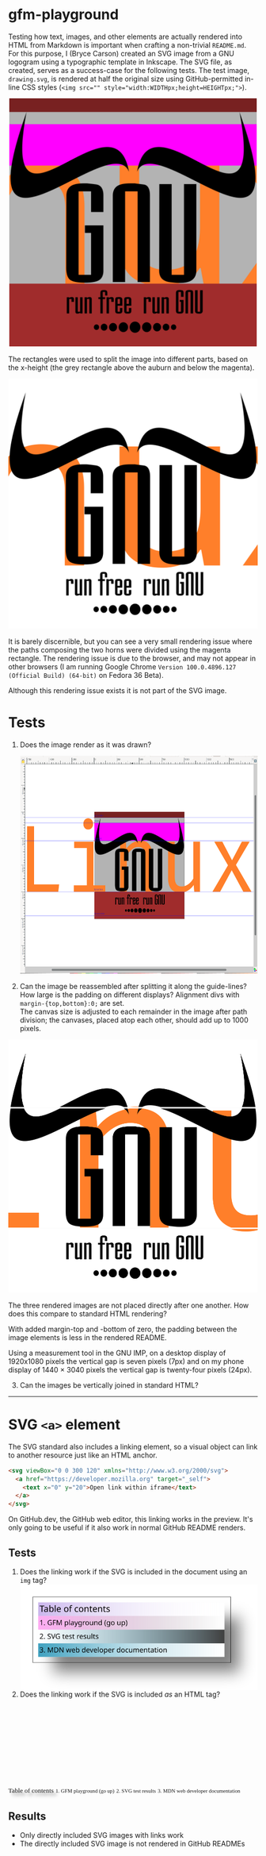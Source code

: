 # gfm-playground

Testing how text, images, and other elements are actually rendered into HTML from Markdown is important when crafting a non-trivial `README.md`. For this purpose, I (Bryce Carson) created an SVG image from a GNU logogram using a typographic template in Inkscape. The SVG file, as created, serves as a success-case for the following tests. The test image, `drawing.svg`, is rendered at half the original size using GitHub-permitted in-line CSS styles (`<img src="" style="width:WIDTHpx;height=HEIGHTpx;">`).

<div align="center"><img src="drawing.svg" style="width:500px;height:500px;"></div>

The rectangles were used to split the image into different parts, based on the x-height (the grey rectangle above the auburn and below the magenta).

<div align="center"><img src="drawing-layered.svg"></div>

It is barely discernible, but you can see a very small rendering issue where the paths composing the two horns were divided using the magenta rectangle. The rendering issue is due to the browser, and may not appear in other browsers (I am running Google Chrome `Version 100.0.4896.127 (Official Build) (64-bit)` on Fedora 36 Beta).

Although this rendering issue exists it is not part of the SVG image.

# Tests
1. Does the image render as it was drawn?<br><div align="center"><img src="drawing-screenshot.png" style="width:569px;height:439px;"></div>

2. Can the image be reassembled after splitting it along the guide-lines? How large is the padding on different displays? Alignment divs with `margin-{top,bottom}:0;` are set.<br>The canvas size is adjusted to each remainder in the image after path division; the canvases, placed atop each other, should add up to 1000 pixels.

<div style="margin-top:0;margin-bottom:0;">
<img src="drawing-part-one.png">
<img src="drawing-part-two.png">
<img src="drawing-part-three.png" style="hover:">
</div>

The three rendered images are not placed directly after one another. How does this compare to standard HTML rendering?

With added margin-top and -bottom of zero, the padding between the image elements is less in the rendered README.

Using a measurement tool in the GNU IMP, on a desktop display of 1920x1080 pixels the vertical gap is seven pixels (7px) and on my phone display of 1440 × 3040 pixels the vertical gap is twenty-four pixels (24px).

3. Can the images be vertically joined in standard HTML?<br>

---

# SVG `<a>` element

The SVG standard also includes a linking element, so a visual object can link to another resource just like an HTML anchor.

```html
<svg viewBox="0 0 300 120" xmlns="http://www.w3.org/2000/svg">
  <a href="https://developer.mozilla.org" target="_self">
    <text x="0" y="20">Open link within iframe</text>
  </a>
</svg>
```

On GitHub.dev, the GitHub web editor, this linking works in the preview. It's only going to be useful if it also work in normal GitHub README renders.

## Tests
1. Does the linking work if the SVG is included in the document using an `img` tag?<br><img src="table-of-contents.svg" align="center">
2. Does the linking work if the SVG is included *as* an HTML tag?<br>
<svg
   width="95.023087mm"
   height="42.196743mm"
   viewBox="0 0 95.023087 42.196743"
   version="1.1"
   id="svg77829"
   xmlns:xlink="http://www.w3.org/1999/xlink"
   xmlns="http://www.w3.org/2000/svg"
   xmlns:svg="http://www.w3.org/2000/svg">
  <defs
     id="defs77826">
    <linearGradient
       id="ej"
       x1="4.2526999"
       x2="81.904999"
       y1="6002.2998"
       y2="6002.2998"
       gradientTransform="matrix(0.96099311,0,0,0.07017544,63.410106,-264.56926)"
       gradientUnits="userSpaceOnUse">
      <stop
         stop-color="#0082ab"
         offset="0"
         id="stop1645" />
      <stop
         stop-color="#0082ab"
         stop-opacity=".5"
         offset=".35"
         id="stop1647" />
      <stop
         stop-color="#0082ab"
         stop-opacity=".22"
         offset=".63"
         id="stop1649" />
      <stop
         stop-color="#0082ab"
         stop-opacity="0"
         offset="1"
         id="stop1651" />
    </linearGradient>
    <linearGradient
       id="ek"
       x1="4.2526999"
       x2="81.904999"
       y1="5885.7998"
       y2="5885.7998"
       gradientTransform="matrix(0.96099311,0,0,0.07017544,63.410106,-264.56926)"
       gradientUnits="userSpaceOnUse">
      <stop
         stop-color="#0082ab"
         stop-opacity="0"
         offset="0"
         id="stop1640" />
      <stop
         offset="1"
         id="stop1642" />
    </linearGradient>
    <linearGradient
       id="el"
       x1="4.2526999"
       x2="81.904999"
       y1="5808.1001"
       y2="5808.1001"
       gradientTransform="matrix(0.96099311,0,0,0.07017544,63.410106,-264.56926)"
       gradientUnits="userSpaceOnUse">
      <stop
         stop-color="#ff2ee1"
         stop-opacity=".52923"
         offset="0"
         id="stop1635" />
      <stop
         stop-opacity="0"
         offset="1"
         id="stop1637" />
    </linearGradient>
    <linearGradient
       id="em"
       x1="4.2526999"
       x2="81.904999"
       y1="5730.5"
       y2="5730.5"
       gradientTransform="matrix(3.6321,0,0,0.26523,-7.1906,-1511.4)"
       gradientUnits="userSpaceOnUse">
      <stop
         stop-color="#7d4ad2"
         stop-opacity=".5323"
         offset="0"
         id="stop1630" />
      <stop
         stop-color="#fff"
         stop-opacity="0"
         offset="1"
         id="stop1632" />
    </linearGradient>
    <rect
       x="28.256001"
       y="1517.8365"
       width="282.04001"
       height="20.5954"
       id="rect41610" />
    <rect
       x="28.256001"
       y="1538.432"
       width="282.04001"
       height="20.594999"
       id="rect56526" />
    <rect
       x="28.256001"
       y="1559.027"
       width="282.04001"
       height="20.596001"
       id="rect64734" />
    <rect
       x="28.256001"
       y="1579.623"
       width="282.04001"
       height="20.595001"
       id="rect71926" />
    <filter
       style="color-interpolation-filters:sRGB"
       id="filter80552"
       x="-0.096484888"
       y="-0.33032458"
       width="1.2733738"
       height="1.9359196">
      <feFlood
         flood-opacity="0.498039"
         flood-color="rgb(0,0,0)"
         result="flood"
         id="feFlood80542" />
      <feComposite
         in="flood"
         in2="SourceGraphic"
         operator="in"
         result="composite1"
         id="feComposite80544" />
      <feGaussianBlur
         in="composite1"
         stdDeviation="3"
         result="blur"
         id="feGaussianBlur80546" />
      <feOffset
         dx="6"
         dy="6"
         result="offset"
         id="feOffset80548" />
      <feComposite
         in="SourceGraphic"
         in2="offset"
         operator="over"
         result="composite2"
         id="feComposite80550" />
    </filter>
  </defs>
  <g
     id="layer1"
     transform="translate(-60.297017,-130.35417)">
    <rect
       x="65.377319"
       y="135.3866"
       width="79.245354"
       height="26.226822"
       fill="none"
       stroke="#000000"
       stroke-width="0.129408"
       id="rect1656" />
    <rect
       style="fill:#ffffff;stroke:none;stroke-width:0.1;stroke-miterlimit:4;stroke-dasharray:none;filter:url(#filter80552)"
       id="rect78144"
       width="74.623085"
       height="21.796743"
       x="67.497017"
       y="137.55417" />
    <a
       id="a80788">
      <g
         id="g78039">
        <a
           id="a2831"
           transform="matrix(0.26458333,0,0,0.26458333,60.020952,-264.0401)">
          <rect
             transform="translate(20,1509.4)"
             x="8.2559996"
             y="8.4365997"
             width="282.04001"
             height="20.594999"
             fill="url(#em)"
             fill-opacity="0.75"
             fill-rule="evenodd"
             id="rect1664"
             style="fill:url(#em)" />
        </a>
        <text
           xml:space="preserve"
           id="text41608"
           style="font-style:normal;font-variant:normal;font-weight:normal;font-stretch:normal;font-size:13.3333px;line-height:1.25;font-family:'agave Nerd Font Mono';-inkscape-font-specification:'agave Nerd Font Mono';text-align:start;white-space:pre;shape-inside:url(#rect41610)"
           x="-7.9115853e-07"
           y="0"
           transform="matrix(0.26458333,0,0,0.26458333,60.550119,-263.30664)"><tspan
             x="28.255859"
             y="1529.5026"
             id="tspan101584">Table of contents</tspan></text>
      </g>
    </a>
    <a
       id="a101409"
       xlink:href="gfm-playground">
      <g
         id="g101407">
        <rect
           x="67.497017"
           y="143.00336"
           width="74.623085"
           height="5.4490933"
           fill="url(#el)"
           fill-opacity="0.75"
           fill-rule="evenodd"
           id="rect1662"
           style="fill:url(#el);stroke-width:0.264583" />
        <text
           xml:space="preserve"
           id="text56524"
           style="font-style:normal;font-variant:normal;font-weight:normal;font-stretch:normal;font-size:10.6667px;line-height:1.25;font-family:'agave Nerd Font Mono';-inkscape-font-specification:'agave Nerd Font Mono';white-space:pre;shape-inside:url(#rect56526)"
           transform="matrix(0.26458333,0,0,0.26458333,60.550119,-262.85542)"><tspan
             x="28.255859"
             y="1547.765"
             id="tspan101586">1. GFM playground (go up)</tspan></text>
      </g>
    </a>
    <a
       id="a92237"
       xlink:href="results">
      <g
         id="g92224">
        <rect
           x="67.497017"
           y="148.45245"
           width="74.623085"
           height="5.4490933"
           fill="url(#ek)"
           fill-opacity="0.75"
           fill-rule="evenodd"
           id="rect1660"
           style="fill:url(#ek);stroke-width:0.264583" />
        <text
           xml:space="preserve"
           id="text64732"
           style="font-style:normal;font-variant:normal;font-weight:normal;font-stretch:normal;font-size:10.6667px;line-height:1.25;font-family:'agave Nerd Font Mono';-inkscape-font-specification:'agave Nerd Font Mono';white-space:pre;shape-inside:url(#rect64734)"
           transform="matrix(0.26458333,0,0,0.26458333,60.550119,-262.83137)"><tspan
             x="28.255859"
             y="1568.3607"
             id="tspan101588">2. SVG test results</tspan></text>
      </g>
    </a>
    <a
       id="a92243"
       xlink:href="https://developer.mozilla.org/en-US/">
      <g
         id="g92219">
        <rect
           x="67.497017"
           y="153.90181"
           width="74.623085"
           height="5.4490933"
           fill="url(#ej)"
           fill-opacity="0.75"
           fill-rule="evenodd"
           id="rect1658"
           style="fill:url(#ej);stroke-width:0.264583" />
        <text
           xml:space="preserve"
           id="text71924"
           style="font-style:normal;font-variant:normal;font-weight:normal;font-stretch:normal;font-size:10.6667px;line-height:1.25;font-family:'agave Nerd Font Mono';-inkscape-font-specification:'agave Nerd Font Mono';white-space:pre;shape-inside:url(#rect71926)"
           transform="matrix(0.26458333,0,0,0.26458333,60.550119,-262.85553)"><tspan
             x="28.255859"
             y="1588.9564"
             id="tspan101590">3. MDN web developer documentation</tspan></text>
      </g>
    </a>
  </g>
</svg>

## Results
- Only directly included SVG images with links work
- The directly included SVG image is not rendered in GitHub READMEs